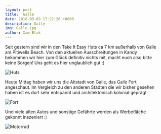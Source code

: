 ```yaml
---
layout: post
title:  Galle
date: 2018-03-09 17:22:20 +0800
description: Galle
img: Galle.jpg
author: Xam Blak
---
```

Seit gestern sind wir in den Take It Easy Huts ca 7 km außerhalb von Galle am Pitiwella Beach. Von den aktuellen Ausschreitungen in Kandy bekommen wir hier zum Glück definitiv nichts mit, macht euch also bitte keine Sorgen! Uns geht es hier unglaublich gut :)

![Huts]({{site.baseurl}}/assets/img/Galle-huts.jpg)

Heute Mittag haben wir uns die Altstadt von Galle, das Galle Fort angeschaut. Im Vergleich zu den anderen Städten die wir bisher gesehen haben ist es dort sehr entspannt und architektonisch kolonial geprägt

![Fort]({{site.baseurl}}/assets/img/Galle-fort.jpg)

Und viele alten Autos und sonstige Gefährte werden als Werbefläche gekonnt inszeniert :)

![Motorrad]({{site.baseurl}}/assets/img/Galle-motorrad.jpg)



